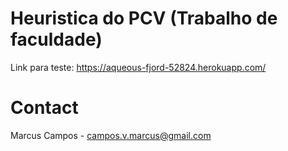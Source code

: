# Heuristica do PCV (Trabalho de faculdade)


Link para teste: https://aqueous-fjord-52824.herokuapp.com/


# Contact
Marcus Campos - campos.v.marcus@gmail.com
